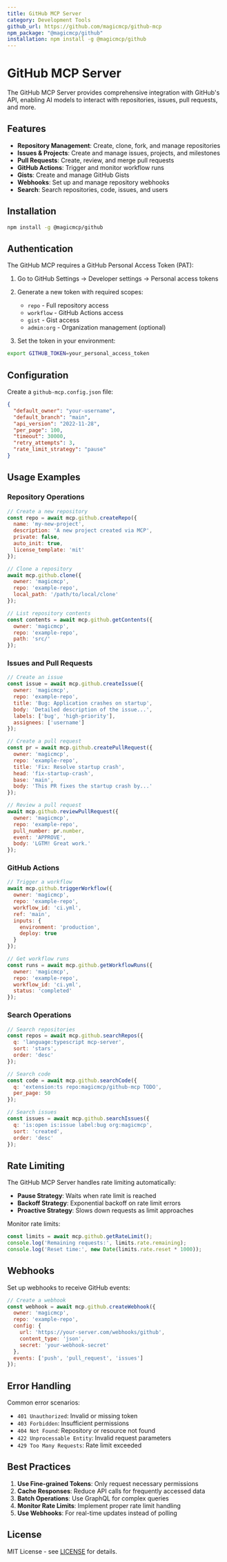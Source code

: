 ```yaml
---
title: GitHub MCP Server
category: Development Tools
github_url: https://github.com/magicmcp/github-mcp
npm_package: "@magicmcp/github"
installation: npm install -g @magicmcp/github
---
```


# GitHub MCP Server

The GitHub MCP Server provides comprehensive integration with GitHub's API, enabling AI models to interact with repositories, issues, pull requests, and more.

## Features

- **Repository Management**: Create, clone, fork, and manage repositories
- **Issues & Projects**: Create and manage issues, projects, and milestones
- **Pull Requests**: Create, review, and merge pull requests
- **GitHub Actions**: Trigger and monitor workflow runs
- **Gists**: Create and manage GitHub Gists
- **Webhooks**: Set up and manage repository webhooks
- **Search**: Search repositories, code, issues, and users

## Installation

```bash
npm install -g @magicmcp/github
```

## Authentication

The GitHub MCP requires a GitHub Personal Access Token (PAT):

1. Go to GitHub Settings → Developer settings → Personal access tokens
2. Generate a new token with required scopes:
   - `repo` - Full repository access
   - `workflow` - GitHub Actions access
   - `gist` - Gist access
   - `admin:org` - Organization management (optional)

3. Set the token in your environment:
```bash
export GITHUB_TOKEN=your_personal_access_token
```

## Configuration

Create a `github-mcp.config.json` file:

```json
{
  "default_owner": "your-username",
  "default_branch": "main",
  "api_version": "2022-11-28",
  "per_page": 100,
  "timeout": 30000,
  "retry_attempts": 3,
  "rate_limit_strategy": "pause"
}
```

## Usage Examples

### Repository Operations

```javascript
// Create a new repository
const repo = await mcp.github.createRepo({
  name: 'my-new-project',
  description: 'A new project created via MCP',
  private: false,
  auto_init: true,
  license_template: 'mit'
});

// Clone a repository
await mcp.github.clone({
  owner: 'magicmcp',
  repo: 'example-repo',
  local_path: '/path/to/local/clone'
});

// List repository contents
const contents = await mcp.github.getContents({
  owner: 'magicmcp',
  repo: 'example-repo',
  path: 'src/'
});
```

### Issues and Pull Requests

```javascript
// Create an issue
const issue = await mcp.github.createIssue({
  owner: 'magicmcp',
  repo: 'example-repo',
  title: 'Bug: Application crashes on startup',
  body: 'Detailed description of the issue...',
  labels: ['bug', 'high-priority'],
  assignees: ['username']
});

// Create a pull request
const pr = await mcp.github.createPullRequest({
  owner: 'magicmcp',
  repo: 'example-repo',
  title: 'Fix: Resolve startup crash',
  head: 'fix-startup-crash',
  base: 'main',
  body: 'This PR fixes the startup crash by...'
});

// Review a pull request
await mcp.github.reviewPullRequest({
  owner: 'magicmcp',
  repo: 'example-repo',
  pull_number: pr.number,
  event: 'APPROVE',
  body: 'LGTM! Great work.'
});
```

### GitHub Actions

```javascript
// Trigger a workflow
await mcp.github.triggerWorkflow({
  owner: 'magicmcp',
  repo: 'example-repo',
  workflow_id: 'ci.yml',
  ref: 'main',
  inputs: {
    environment: 'production',
    deploy: true
  }
});

// Get workflow runs
const runs = await mcp.github.getWorkflowRuns({
  owner: 'magicmcp',
  repo: 'example-repo',
  workflow_id: 'ci.yml',
  status: 'completed'
});
```

### Search Operations

```javascript
// Search repositories
const repos = await mcp.github.searchRepos({
  q: 'language:typescript mcp-server',
  sort: 'stars',
  order: 'desc'
});

// Search code
const code = await mcp.github.searchCode({
  q: 'extension:ts repo:magicmcp/github-mcp TODO',
  per_page: 50
});

// Search issues
const issues = await mcp.github.searchIssues({
  q: 'is:open is:issue label:bug org:magicmcp',
  sort: 'created',
  order: 'desc'
});
```

## Rate Limiting

The GitHub MCP Server handles rate limiting automatically:

- **Pause Strategy**: Waits when rate limit is reached
- **Backoff Strategy**: Exponential backoff on rate limit errors
- **Proactive Strategy**: Slows down requests as limit approaches

Monitor rate limits:

```javascript
const limits = await mcp.github.getRateLimit();
console.log('Remaining requests:', limits.rate.remaining);
console.log('Reset time:', new Date(limits.rate.reset * 1000));
```

## Webhooks

Set up webhooks to receive GitHub events:

```javascript
// Create a webhook
const webhook = await mcp.github.createWebhook({
  owner: 'magicmcp',
  repo: 'example-repo',
  config: {
    url: 'https://your-server.com/webhooks/github',
    content_type: 'json',
    secret: 'your-webhook-secret'
  },
  events: ['push', 'pull_request', 'issues']
});
```

## Error Handling

Common error scenarios:

- `401 Unauthorized`: Invalid or missing token
- `403 Forbidden`: Insufficient permissions
- `404 Not Found`: Repository or resource not found
- `422 Unprocessable Entity`: Invalid request parameters
- `429 Too Many Requests`: Rate limit exceeded

## Best Practices

1. **Use Fine-grained Tokens**: Only request necessary permissions
2. **Cache Responses**: Reduce API calls for frequently accessed data
3. **Batch Operations**: Use GraphQL for complex queries
4. **Monitor Rate Limits**: Implement proper rate limit handling
5. **Use Webhooks**: For real-time updates instead of polling

## License

MIT License - see [LICENSE](https://github.com/magicmcp/github-mcp/blob/main/LICENSE) for details.